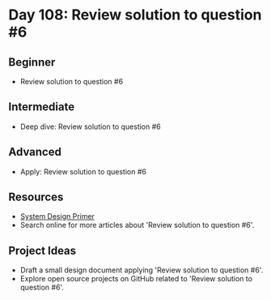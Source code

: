 # Day 108: Review solution to question #6

## Beginner
- Review solution to question #6

## Intermediate
- Deep dive: Review solution to question #6

## Advanced
- Apply: Review solution to question #6

## Resources
- [System Design Primer](https://github.com/donnemartin/system-design-primer/search?q=Review+solution+to+question+%236)
- Search online for more articles about 'Review solution to question #6'.

## Project Ideas
- Draft a small design document applying 'Review solution to question #6'.
- Explore open source projects on GitHub related to 'Review solution to question #6'.
